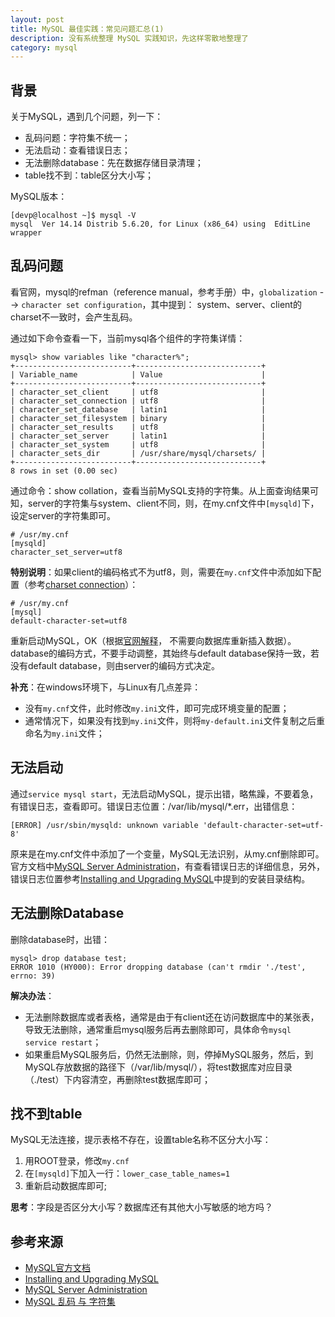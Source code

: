 ```yaml
---
layout: post
title: MySQL 最佳实践：常见问题汇总(1)
description: 没有系统整理 MySQL 实践知识，先这样零散地整理了
category: mysql
---
```


## 背景

关于MySQL，遇到几个问题，列一下：

* 乱码问题：字符集不统一；
* 无法启动：查看错误日志；
* 无法删除database：先在数据存储目录清理；
* table找不到：table区分大小写；

MySQL版本：

	[devp@localhost ~]$ mysql -V
	mysql  Ver 14.14 Distrib 5.6.20, for Linux (x86_64) using  EditLine wrapper


## 乱码问题

看官网，mysql的refman（reference manual，参考手册）中，`globalization` --> `character set configuration`，其中提到：
system、server、client的charset不一致时，会产生乱码。

通过如下命令查看一下，当前mysql各个组件的字符集详情：

	mysql> show variables like "character%";
	+--------------------------+----------------------------+
	| Variable_name            | Value                      |
	+--------------------------+----------------------------+
	| character_set_client     | utf8                       |
	| character_set_connection | utf8                       |
	| character_set_database   | latin1                     |
	| character_set_filesystem | binary                     |
	| character_set_results    | utf8                       |
	| character_set_server     | latin1                     |
	| character_set_system     | utf8                       |
	| character_sets_dir       | /usr/share/mysql/charsets/ |
	+--------------------------+----------------------------+
	8 rows in set (0.00 sec)

通过命令：show collation，查看当前MySQL支持的字符集。从上面查询结果可知，server的字符集与system、client不同，则，在my.cnf文件中`[mysqld]`下，设定server的字符集即可。

	# /usr/my.cnf
	[mysqld]
	character_set_server=utf8
	
**特别说明**：如果client的编码格式不为utf8，则，需要在`my.cnf`文件中添加如下配置（参考[charset connection][charset connection]）：

	# /usr/my.cnf
	[mysql]
	default-character-set=utf8
	
	
重新启动MySQL，OK（根据[官网解释](http://dev.mysql.com/doc/refman/5.6/en/server-system-variables.html#sysvar_character_set_server)， 不需要向数据库重新插入数据）。database的编码方式，不要手动调整，其始终与default database保持一致，若没有default database，则由server的编码方式决定。


**补充**：在windows环境下，与Linux有几点差异：

* 没有`my.cnf`文件，此时修改`my.ini`文件，即可完成环境变量的配置；
* 通常情况下，如果没有找到`my.ini`文件，则将`my-default.ini`文件复制之后重命名为`my.ini`文件；


## 无法启动

通过`service mysql start`，无法启动MySQL，提示出错，略焦躁，不要着急，有错误日志，查看即可。错误日志位置：/var/lib/mysql/*.err，出错信息：

	[ERROR] /usr/sbin/mysqld: unknown variable 'default-character-set=utf-8'
	
原来是在my.cnf文件中添加了一个变量，MySQL无法识别，从my.cnf删除即可。官方文档中[MySQL Server Administration](http://dev.mysql.com/doc/refman/5.6/en/server-administration.html)，有查看错误日志的详细信息，另外，错误日志位置参考[Installing and Upgrading MySQL](http://dev.mysql.com/doc/refman/5.6/en/installing.html)中提到的安装目录结构。


## 无法删除Database

删除database时，出错：

	mysql> drop database test;
	ERROR 1010 (HY000): Error dropping database (can't rmdir './test', errno: 39)
	
**解决办法**：

* 无法删除数据库或者表格，通常是由于有client还在访问数据库中的某张表，导致无法删除，通常重启mysql服务后再去删除即可，具体命令`mysql service restart`；
* 如果重启MySQL服务后，仍然无法删除，则，停掉MySQL服务，然后，到MySQL存放数据的路径下（/var/lib/mysql/），将test数据库对应目录（./test）下内容清空，再删除test数据库即可；


## 找不到table

MySQL无法连接，提示表格不存在，设置table名称不区分大小写：

1. 用ROOT登录，修改`my.cnf`
1. 在`[mysqld]`下加入一行：`lower_case_table_names=1`
1. 重新启动数据库即可;

**思考**：字段是否区分大小写？数据库还有其他大小写敏感的地方吗？



## 参考来源

* [MySQL官方文档](http://dev.mysql.com/doc/)
* [Installing and Upgrading MySQL](http://dev.mysql.com/doc/refman/5.6/en/installing.html)
* [MySQL Server Administration](http://dev.mysql.com/doc/refman/5.6/en/server-administration.html)
* [MySQL 乱码 与 字符集][MySQL 乱码 与 字符集]








[charset connection]:			http://dev.mysql.com/doc/refman/5.6/en/charset-connection.html
[MySQL 乱码 与 字符集]:			http://coderbee.net/index.php/db/20140112/709



[NingG]:    http://ningg.github.com  "NingG"
